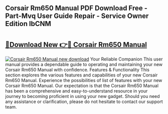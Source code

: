 ## Corsair Rm650 Manual PDF Download Free - Part-Mvq User Guide Repair - Service Owner Edition lbCNM

# <h2><a href="http://bc98696.oget.top/?id=Corsair+Rm650+Manual">🔗Download New 👉🔴 Corsair Rm650 Manual</a></h2>

[![Corsair Rm650 Manual new download](https://i.imgur.com/5g1atiW.png)](http://bc98696.oget.top/?id=Corsair+Rm650+Manual)
Your Reliable Companion This user manual provides a dependable guide to operating and maintaining your new Corsair Rm650 Manual with confidence. Features & Functionality This section explores the various features and capabilities of your new Corsair Rm650 Manual. Experience the possibilities of list of features with your new Corsair Rm650 Manual. Our expectation is that the Corsair Rm650 Manual has been a comprehensive and easy-to-understand resource in your journey to becoming proficient in using your new gadget. Should you need any assistance or clarification, please do not hesitate to contact our support team.

